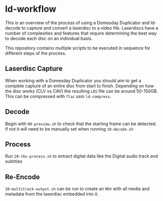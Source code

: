# ld-workflow
This is an overview of the process of using a Domesday Duplicator and
ld-decode to capture and convert a laserdisc to a video file. Laserdiscs
have a number of complexities and features that require determining the
best way to decode each disc on an individual basis.

This repository contains multiple scripts to be executed in sequence
for different steps of the process.

## Laserdisc Capture

When working with a Domesday Duplicator you should aim to get a complete
capture of an entire disc from start to finish. Depending on how the disc
works (CLV vs CAV) the resulting `LDS` file can be around 50-150GB. This
can be compressed with `flac` usin `ld-compress`.

## Decode

Begin with `00-preview.sh` to check that the starting frame can be detected. If not it will need to be manually set when running `10-decode.sh`

## Process

Run `20-tbc-process.sh` to extract digital data like the Digital audio track and subtitles

## Re-Encode

`30-multitrack-output.sh` can be run to create an `MOV` with all media and metadata from the laserdisc embedded into it.
